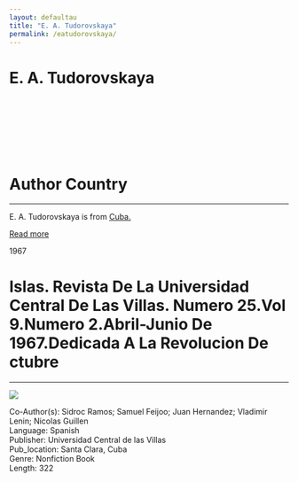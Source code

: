 ```yaml
---
layout: defaultau
title: "E. A. Tudorovskaya"
permalink: /eatudorovskaya/
---
```

<!-- partial:index.partial.html -->
<div class="content">
    <h1>E. A. Tudorovskaya</h1>
    <div class="quote">
        <div><img src="" class="logo"></div>
    </div>
    <div class="timeline">
        <div style="padding-bottom:100px;"></div>
        <div class="block">
            <div class="date right"><p class="right"> </p></div>
            <div class="dot"></div>
            <div class="left first">
            <div class="author_country">
                <h1>Author Country</h1><hr>
          <div class="aclocation">  <p>E. A. Tudorovskaya is from <a href="{{ site.baseurl }}/14">Cuba.</a></p> </div>
              <div class="acreadmore">  <a href="#" target="_blank">Read more</a> </div>
            </div>
            </div>
        </div>
        <div class="block">
            <div class="date left"><p class="left">1967</p></div>
            <div class="dot"></div>
            <div class="right">
                <h1>Islas. Revista De La Universidad Central De Las Villas. Numero 25.Vol 9.Numero 2.Abril-Junio De 1967.Dedicada A La Revolucion De ctubre</h1><hr>
                <p><img src="https://m.media-amazon.com/images/I/61WAM2j++SL._SX373_BO1,204,203,200_.jpg"></p>
                <p>
		    Co-Author(s): Sidroc Ramos; Samuel Feijoo; Juan Hernandez; Vladimir Lenin; Nicolas Guillen<br/>               
		    Language: Spanish<br/>
                Publisher: Universidad Central de las Villas<br/>
                Pub_location: Santa Clara, Cuba<br/>
                Genre: Nonfiction Book<br/>
                Length: 322<br/>                   </p>
            </div>
        </div>
  <!-- partial -->
<script src='https://cdnjs.cloudflare.com/ajax/libs/jquery/3.1.1/jquery.min.js'></script><script  src="{{ site.baseurl }}/assets/js/authorscript.js"></script>